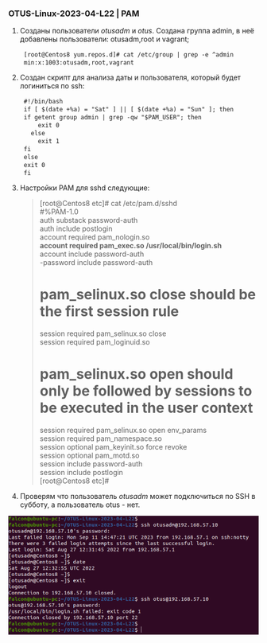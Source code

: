 ### OTUS-Linux-2023-04-L22 | PAM

1. Созданы пользователи *otusadm* и *otus*. Создана группа admin, в неё добавлены пользователи: otusadm,root и vagrant;

		[root@Centos8 yum.repos.d]# cat /etc/group | grep -e ^admin  
		min:x:1003:otusadm,root,vagrant

2. Создан скрипт для анализа даты и пользователя, который будет логиниться по ssh:

		#!/bin/bash
		if [ $(date +%a) = "Sat" ] || [ $(date +%a) = "Sun" ]; then
 		if getent group admin | grep -qw "$PAM_USER"; then
    	    exit 0
    	  else
    	    exit 1
    	fi
  		else
    	exit 0
		fi

3. Настройки PAM для sshd следующие:
	
	>[root@Centos8 etc]# cat /etc/pam.d/sshd </br>
	>#%PAM-1.0</br>
	>auth       substack     password-auth</br>
	>auth	   include      postlogin</br>
	>account    required     pam_nologin.so</br>
	>**account	   required		pam_exec.so /usr/local/bin/login.sh**</br>
	>account    include      password-auth</br>
	>-password   include      password-auth</br>
	># pam_selinux.so close should be the first session rule</br>
	>session    required     pam_selinux.so close</br>
	>session    required     pam_loginuid.so</br>
	># pam_selinux.so open should only be followed by sessions to be executed in the user context</br>
	>session    required     pam_selinux.so open env_params</br>
	>session    required     pam_namespace.so</br>
	>session    optional     pam_keyinit.so force revoke</br>
	>session    optional     pam_motd.so</br>
	>session    include      password-auth</br>
	>session    include      postlogin</br>
	>[root@Centos8 etc]# </br>

4. Проверям что пользователь *otusadm* может подключиться по SSH в субботу, а пользователь otus - нет.

![Пруф](2023-09-11_18_15_10-Window.png)





